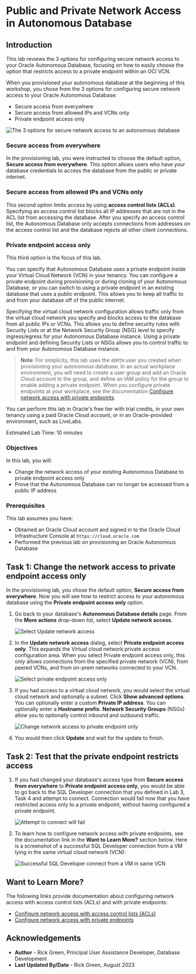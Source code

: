 # Public and Private Network Access in Autonomous Database

## Introduction

This lab reviews the 3 options for configuring secure network access to your Oracle Autonomous Database, focusing on how to easily choose the option that restricts access to a private endpoint within an OCI VCN.

When you provisioned your autonomous database at the beginning of this workshop, you chose from the 3 options for configuring secure network access to your Oracle Autonomous Database:
* Secure access from everywhere
* Secure access from allowed IPs and VCNs only
* Private endpoint access only

![The 3 options for secure network access to an autonomous database](./images/three-options-network-access.png " ")

### **Secure access from everywhere**
In the provisioning lab, you were instructed to choose the default option, **Secure access from everywhere**. This option allows users who have your database credentials to access the database from the public or private internet.

### **Secure access from allowed IPs and VCNs only**
This second option limits access by using **access control lists (ACLs)**. Specifying an access control list blocks all IP addresses that are not in the ACL list from accessing the database. After you specify an access control list, the Autonomous Database only accepts connections from addresses on the access control list and the database rejects all other client connections.

### **Private endpoint access only**
This third option is the focus of this lab.

You can specify that Autonomous Database uses a private endpoint inside your Virtual Cloud Network (VCN) in your tenancy. You can configure a private endpoint during provisioning or during cloning of your Autonomous Database, or you can switch to using a private endpoint in an existing database that uses a public endpoint. This allows you to keep all traffic to and from your database off of the public internet.

Specifying the virtual cloud network configuration allows traffic only from the virtual cloud network you specify and blocks access to the database from all public IPs or VCNs. This allows you to define security rules with Security Lists or at the Network Security Group (NSG) level to specify ingress/egress for your Autonomous Database instance. Using a private endpoint and defining Security Lists or NSGs allows you to control traffic to and from your Autonomous Database instance.

> **Note**: For simplicity, this lab uses the `ADMIN` user you created when provisioning your autonomous database. In an actual workplace environment, you will need to create a user group and add an Oracle Cloud account to the group, and define an IAM policy for the group to enable adding a private endpoint. When you configure private endpoints at your workplace, see the documentation [Configure network access with private endpoints](https://docs.oracle.com/en/cloud/paas/autonomous-database/adbsa/private-endpoints-autonomous.html#GUID-60FE6BFD-B05C-4C97-8B4A-83285F31D575).


You can perform this lab in Oracle's free tier with trial credits, in your own tenancy using a paid Oracle Cloud account, or in an Oracle-provided environment, such as LiveLabs.

Estimated Lab Time: 10 minutes

### Objectives

In this lab, you will:

- Change the network access of your existing Autonomous Database to private endpoint access only
- Prove that the Autonomous Database can no longer be accessed from a public IP address

### Prerequisites

This lab assumes you have:

- Obtained an Oracle Cloud account and signed in to the Oracle Cloud Infrastructure Console at `https://cloud.oracle.com`
- Performed the previous lab on provisioning an Oracle Autonomous Database

## Task 1: Change the network access to private endpoint access only
In the provisioning lab, you chose the default option, **Secure access from everywhere**. Now you will see how to restrict access to your autonomous database using the **Private endpoint access only** option.

1. Go back to your database's **Autonomous Database details** page. From the **More actions** drop-down list, select **Update network access**.

    ![Select Update network access](images/select-update-network-access.png " ")

2. In the **Update network access** dialog, select **Private endpoint access only**. This expands the Virtual cloud network private access configuration area. When you select Private endpoint access only, this only allows connections from the specified private network (VCN), from peered VCNs, and from on-prem networks connected to your VCN.

    ![Select private endpoint access only](./images/select-private-endpoint-access-only.png " ")

3. If you had access to a virtual cloud network, you would select the virtual cloud network and optionally a subnet. Click **Show advanced options**. You can optionally enter a custom **Private IP address**. You can optionally enter a **Hostname prefix**. **Network Security Groups** (NSGs) allow you to optionally control inbound and outbound traffic.

    ![Change network access to private endpoint only](./images/change-network-access-to-private-endpoint-only.png " ")

4. You would then click **Update** and wait for the update to finish.

## Task 2: Test that the private endpoint restricts access

1. If you had changed your database's access type from **Secure access from everywhere** to **Private endpoint access only**, you would be able to go back to the SQL Developer connection that you defined in Lab 3, Task 4 and attempt to connect. Connection would fail now that you have restricted access only to a private endpoint, without having configured a private endpoint.

    ![Attempt to connect will fail](./images/connection-failed.png " ")

2. To learn how to configure network access with private endpoints, see the documentation link in the **Want to Learn More?** section below. Here is a screenshot of a successful SQL Developer connection from a VM lying in the same virtual cloud network (VCN):

    ![Successful SQL Developer connect from a VM in same VCN](images/connect-sql-dev-from-vm-in-same-vcn.jpg " ")

## Want to Learn More?

The following links provide documentation about configuring network access with access control lists (ACLs) and with private endpoints:

- [Configure network access with access control lists (ACLs)](https://docs.oracle.com/en/cloud/paas/autonomous-database/adbsa/access-control-rules-autonomous.html#GUID-483CD2B4-5898-4D27-B74E-6735C32CB58C)
- [Configure network access with private endpoints](https://docs.oracle.com/en/cloud/paas/autonomous-database/adbsa/private-endpoints-autonomous.html#GUID-60FE6BFD-B05C-4C97-8B4A-83285F31D575)

## Acknowledgements

- **Author** - Rick Green, Principal User Assistance Developer, Database Development
- **Last Updated By/Date** - Rick Green, August 2023
